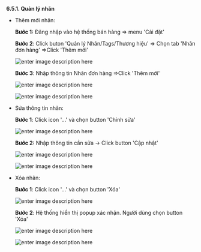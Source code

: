 **6.5.1. Quản lý nhãn**
* Thêm mới nhãn:

	**Bước 1:** Đăng nhập vào hệ thống bán hàng => menu 'Cài đặt'

	**Bước 2**: Click buton 'Quản lý Nhãn/Tags/Thương hiệu' => Chọn tab 'Nhãn đơn hàng' =>Click 'Thêm mới'

	![enter image description here](https://chatbizfly.mediacdn.vn/2022/08/17/huyenvt/img_121png1660705380.png)
	
	**Bước 3**: Nhập thông tin Nhãn đơn hàng =>Click 'Thêm mới'
	
	![enter image description here](https://chatbizfly.mediacdn.vn/2022/08/17/huyenvt/img_222jpg1660705506.jpg)
	

	![enter image description here](https://chatbizfly.mediacdn.vn/2022/08/17/huyenvt/img_3333png1660705578.png)
* Sửa thông tin nhãn:

	**Bước 1**: Click icon '...' và chọn button 'Chỉnh sửa'
	
	![enter image description here](https://chatbizfly.mediacdn.vn/2022/08/17/huyenvt/img_3214png1660705645.png)

	**Bước 2:** Nhập thông tin cần sửa -> Click button 'Cập nhật'
	
	![enter image description here](https://chatbizfly.mediacdn.vn/2022/08/17/huyenvt/img_1121png1660705731.png)
	
	![enter image description here](https://chatbizfly.mediacdn.vn/2022/08/17/huyenvt/img_1jpg1660705848.jpg)
	

* Xóa nhãn: 

	**Bước 1**: Click icon '...' và chọn button 'Xóa'
	
	![enter image description here](https://chatbizfly.mediacdn.vn/2022/08/17/huyenvt/img_131png1660705915.png)
	
	**Bước 2**: Hệ thống hiển thị popup xác nhận. Người dùng chọn button 'Xóa'
 
	 ![enter image description here](https://chatbizfly.mediacdn.vn/2022/08/17/huyenvt/img_21png1660705969.png)
	
	![enter image description here](https://chatbizfly.mediacdn.vn/2022/08/17/huyenvt/img_314png1660706008.png)